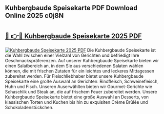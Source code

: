 ## Kuhbergbaude Speisekarte PDF Download Online 2025 c0j8N

# <h2><a href="http://gc68cme.nevu.top/?p=Kuhbergbaude+Speisekarte">🔗 👉🔴 Kuhbergbaude Speisekarte 2025 PDF</a></h2>

[![Kuhbergbaude Speisekarte 2025 PDF](https://i.imgur.com/dBaPXMq.png)](http://gc68cme.nevu.top/?p=Kuhbergbaude+Speisekarte)
Die Kuhbergbaude Speisekarte ist die Wahl zwischen einer Vielzahl von Gerichten und befriedigt Ihre Geschmackspräferenzen. Auf unserer Kuhbergbaude Speisekarte bieten wir einen Salatbereich an, in dem Sie aus verschiedenen Salaten wählen können, die mit frischen Zutaten für ein leichtes und leckeres Mittagessen zubereitet werden. Für Fleischliebhaber bietet unsere Kuhbergbaude Speisekarte eine große Auswahl an Gerichten: Rindfleisch, Schweinefleisch, Huhn und Fisch. Unseren Auserwählten bieten wir Gourmet-Gerichte wie Schaschlik und Steak an, die auf frischem Feuer zubereitet werden. Unsere Kuhbergbaude Speisekarte bietet eine große Auswahl an Desserts, von klassischen Torten und Kuchen bis hin zu exquisiten Crème Brûlée und Schokoladenstückchen.
